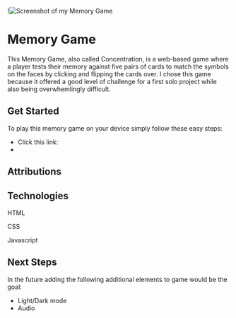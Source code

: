 !![Screenshot of my Memory Game](https://github.com/SimRodriguez/memory-game/assets/169176128/90a2ca80-9ea6-486a-84ee-e5429c1c3bc9)

# Memory Game

This Memory Game, also called Concentration, is a web-based game where a player tests their memory against five pairs of cards to match the symbols on the faces by clicking and flipping the cards over. 
I chose this game because it offered a good level of challenge for a first solo project while also being overwhemlingly difficult.

## Get Started

To play this memory game on your device simply follow these easy steps:

+ Click this link: 
+

## Attributions

## Technologies
HTML

CSS

Javascript

## Next Steps

In the future adding the following additional elements to game would be the goal:

+ Light/Dark mode
+ Audio
